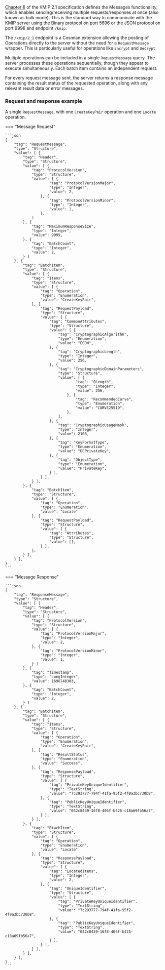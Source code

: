 [Chapter 8](https://docs.oasis-open.org/kmip/kmip-spec/v2.1/os/kmip-spec-v2.1-os.html#_Toc57115738) of the KMIP 2.1
specification defines the Messages functionality, which enables sending/receiving multiple requests/responses at
once (also known as bulk mode).
This is the standard way to communicate with the KMIP server using the Binary protocol on port 5696 or the JSON protocol
on port 9998 and endpoint `/kmip`.

The `/kmip/2_1` endpoint is a Cosmian extension allowing the posting of Operations directly to the server without
the need for a `RequestMessage` wrapper.
This is particularly useful for operations like `Encrypt` and `Decrypt`.

Multiple operations can be included in a single `RequestMessage` query.
The server processes these operations sequentially, though they appear to execute simultaneously.
Each batch item contains an independent request.

For every request message sent, the server returns a response message containing the result status of the requested
operation,
along with any relevant result data or error messages.

### Request and response example

A single `RequestMessage`, with one `CreateKeyPair` operation and one `Locate` operation.

=== "Message Request"

    ```json
    {
        "tag": "RequestMessage",
        "type": "Structure",
        "value": [ {
            "tag": "Header",
            "type": "Structure",
            "value": [ {
                "tag": "ProtocolVersion",
                "type": "Structure",
                "value": [ {
                        "tag": "ProtocolVersionMajor",
                        "type": "Integer",
                        "value": 2,
                    }, {
                        "tag": "ProtocolVersionMinor",
                        "type": "Integer",
                        "value": 1,
                    },
                ]
            }, {
                "tag": "MaximumResponseSize",
                "type": "Integer",
                "value": 9999,
            }, {
                "tag": "BatchCount",
                "type": "Integer",
                "value": 2,
            } ]
        }, {
            "tag": "BatchItem",
            "type": "Structure",
            "value": [ {
                "tag": "Items",
                "type": "Structure",
                "value": [ {
                    "tag": "Operation",
                    "type": "Enumeration",
                    "value": "CreateKeyPair",
                }, {
                    "tag": "RequestPayload",
                    "type": "Structure",
                    "value": [ {
                        "tag": "CommonAttributes",
                        "type": "Structure",
                        "value": [ {
                            "tag": "CryptographicAlgorithm",
                            "type": "Enumeration",
                            "value": "ECDH",
                        }, {
                            "tag": "CryptographicLength",
                            "type": "Integer",
                            "value": 256,
                        }, {
                            "tag": "CryptographicDomainParameters",
                            "type": "Structure",
                            "value": [ {
                                    "tag": "QLength",
                                    "type": "Integer",
                                    "value": 256,
                                }, {
                                    "tag": "RecommendedCurve",
                                    "type": "Enumeration",
                                    "value": "CURVE25519",
                                },
                            ],
                        }, {
                            "tag": "CryptographicUsageMask",
                            "type": "Integer",
                            "value": 2108,
                        }, {
                            "tag": "KeyFormatType",
                            "type": "Enumeration",
                            "value": "ECPrivateKey",
                        }, {
                            "tag": "ObjectType",
                            "type": "Enumeration",
                            "value": "PrivateKey",
                        } ],
                    } ],
                } ],
            }, {
                "tag": "BatchItem",
                "type": "Structure",
                "value": [ {
                    "tag": "Operation",
                    "type": "Enumeration",
                    "value": "Locate"
                }, {
                    "tag": "RequestPayload",
                    "type": "Structure",
                    "value": [ {
                        "tag": "Attributes",
                        "type": "Structure",
                        "value": [],
                    } ],
                },
            } ],
        } ],
    }
    ```

=== "Message Response"

    ```json
    {
        "tag": "ResponseMessage",
        "type": "Structure",
        "value": [ {
            "tag": "Header",
            "type": "Structure",
            "value": [ {
                "tag": "ProtocolVersion",
                "type": "Structure",
                "value": [ {
                    "tag": "ProtocolVersionMajor",
                    "type": "Integer",
                    "value": 2,
                }, {
                    "tag": "ProtocolVersionMinor",
                    "type": "Integer",
                    "value": 1,
                } ]
            }, {
                "tag": "Timestamp",
                "type": "LongInteger",
                "value": 1698748303,
            }, {
                "tag": "BatchCount",
                "type": "Integer",
                "value": 2,
            } ]
        }, {
            "tag": "BatchItem",
            "type": "Structure",
            "value": [ {
                "tag": "Items",
                "type": "Structure",
                "value": [ {
                    "tag": "Operation",
                    "type": "Enumeration",
                    "value": "CreateKeyPair",
                }, {
                    "tag": "ResultStatus",
                    "type": "Enumeration",
                    "value": "Success",
                }, {
                    "tag": "ResponsePayload",
                    "type": "Structure",
                    "value": [ {
                        "tag": "PrivateKeyUniqueIdentifier",
                        "type": "TextString",
                        "value": "7c293777-794f-41fa-95f2-4f0a3bc730b8",
                    }, {
                        "tag": "PublicKeyUniqueIdentifier",
                        "type": "TextString",
                        "value": "042c8439-16f8-406f-b425-c18a69fb56a7",
                    } ],
                } ],
            }, {
                "tag": "BtachItem",
                "type": "Structure",
                "value": [ {
                    "tag": "Operation",
                    "type": "Enumeration",
                    "value": "Locate"
                }, {
                    "tag": "ResponsePayload",
                    "type": "Structure",
                    "value": [ {
                        "tag": "LocatedItems",
                        "type": "Integer",
                        "value": 2,
                    }, {
                        "tag": "UniqueIdentifier",
                        "type": "Structure",
                        "value": [ {
                            "tag": "PrivateKeyUniqueIdentifier",
                            "type": "TextString",
                            "value": "7c293777-794f-41fa-95f2-4f0a3bc730b8",
                        }, {
                            "tag": "PublicKeyUniqueIdentifier",
                            "type": "TextString",
                            "value": "042c8439-16f8-406f-b425-c18a69fb56a7",
                        } ],
                    } ],
                } ],
            } ],
        } ],
    }
    ```
